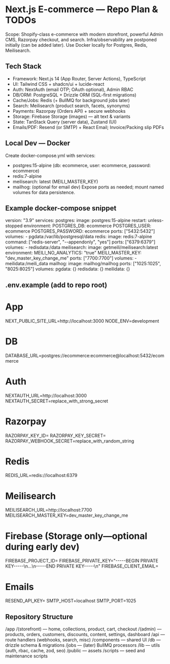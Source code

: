 # Next.js E-commerce — Repo Plan & TODOs

Scope: Shopify-class e-commerce with modern storefront, powerful Admin CMS, Razorpay checkout, and search.
Infra/observability are postponed initially (can be added later). Use Docker locally for Postgres, Redis, Meilisearch.

## Tech Stack

- Framework: Next.js 14 (App Router, Server Actions), TypeScript
- UI: Tailwind CSS + shadcn/ui + lucide-react
- Auth: NextAuth (email OTP; OAuth optional), Admin RBAC
- DB/ORM: PostgreSQL + Drizzle ORM (SQL-first migrations)
- Cache/Jobs: Redis (+ BullMQ for background jobs later)
- Search: Meilisearch (product search, facets, synonyms)
- Payments: Razorpay (Orders API) + secure webhooks
- Storage: Firebase Storage (images) — alt text & variants
- State: TanStack Query (server data), Zustand (UI)
- Emails/PDF: Resend (or SMTP) + React Email; Invoice/Packing slip PDFs

## Local Dev — Docker

Create docker-compose.yml with services:

- postgres:15-alpine (db: ecommerce, user: ecommerce, password: ecommerce)
- redis:7-alpine
- meilisearch: latest (MEILI_MASTER_KEY)
- mailhog: (optional for email dev)
  Expose ports as needed; mount named volumes for data persistence.

## Example docker-compose snippet

version: "3.9"
services:
postgres:
image: postgres:15-alpine
restart: unless-stopped
environment:
POSTGRES_DB: ecommerce
POSTGRES_USER: ecommerce
POSTGRES_PASSWORD: ecommerce
ports: ["5432:5432"]
volumes: - pgdata:/var/lib/postgresql/data
redis:
image: redis:7-alpine
command: ["redis-server", "--appendonly", "yes"]
ports: ["6379:6379"]
volumes: - redisdata:/data
meilisearch:
image: getmeili/meilisearch:latest
environment:
MEILI_NO_ANALYTICS: "true"
MEILI_MASTER_KEY: "dev_master_key_change_me"
ports: ["7700:7700"]
volumes: - meilidata:/meili_data
mailhog:
image: mailhog/mailhog
ports: ["1025:1025", "8025:8025"]
volumes:
pgdata: {}
redisdata: {}
meilidata: {}

## .env.example (add to repo root)

# App

NEXT_PUBLIC_SITE_URL=http://localhost:3000
NODE_ENV=development

# DB

DATABASE_URL=postgres://ecommerce:ecommerce@localhost:5432/ecommerce

# Auth

NEXTAUTH_URL=http://localhost:3000
NEXTAUTH_SECRET=replace_with_strong_secret

# Razorpay

RAZORPAY_KEY_ID=
RAZORPAY_KEY_SECRET=
RAZORPAY_WEBHOOK_SECRET=replace_with_random_string

# Redis

REDIS_URL=redis://localhost:6379

# Meilisearch

MEILISEARCH_URL=http://localhost:7700
MEILISEARCH_MASTER_KEY=dev_master_key_change_me

# Firebase (Storage only—optional during early dev)

FIREBASE_PROJECT_ID=
FIREBASE_PRIVATE_KEY="-----BEGIN PRIVATE KEY-----\n...\n-----END PRIVATE KEY-----\n"
FIREBASE_CLIENT_EMAIL=

# Emails

RESEND_API_KEY=
SMTP_HOST=localhost
SMTP_PORT=1025

## Repository Structure

/app
/(storefront) — home, collections, product, cart, checkout
/(admin) — products, orders, customers, discounts, content, settings, dashboard
/api — route handlers (webhooks, search, misc)
/components — shared UI
/db — drizzle schema & migrations
/jobs — (later) BullMQ processors
/lib — utils (auth, rbac, cache, zod, seo)
/public — assets
/scripts — seed and maintenance scripts
